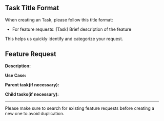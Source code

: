 ## Task Title Format

When creating an Task, please follow this title format:

- For feature requests: [Task] Brief description of the feature

This helps us quickly identify and categorize your request.

## Feature Request

**Description:**

<!-- Provide a clear and concise description of the feature you'd like to request. -->

**Use Case:**

<!-- Describe the use case or scenario where this feature would be useful. -->

**Parent task(if necessary):**

<!-- If relevant, please provide a link to the parent task. -->

**Child tasks(if necessary):**

<!--  If relevant, please provide a link to the child tasks. -->

---

Please make sure to search for existing feature requests before creating a new one to avoid duplication.